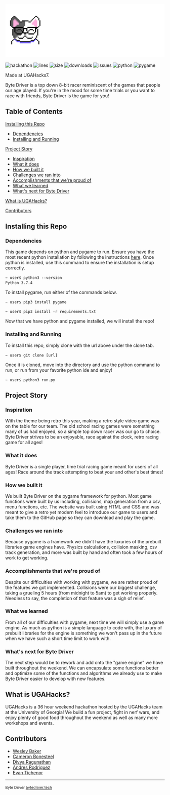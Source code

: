![Byte Driver](/imgs/ByteDriver_Title.png)

![hackathon](https://img.shields.io/badge/hackathon-UGAHacks7-lightgrey)
![lines](https://img.shields.io/tokei/lines/github/cbonesteel/byte-driver)
![size](https://img.shields.io/github/repo-size/cbonesteel/byte-driver)
![downloads](https://img.shields.io/github/downloads/cbonesteel/byte-driver/total)
![issues](https://img.shields.io/github/issues-raw/cbonesteel/byte-driver)
![python](https://img.shields.io/badge/python-v3.7%2B-brightgreen)
![pygame](https://img.shields.io/badge/pygame-v2.1.2-brightgreen)

Made at UGAHacks7.

Byte Driver is a top down 8-bit racer reminiscent of the games that people our age played. If you're in the mood for some time trials or you want to race with friends, Byte Driver is the game for you!

## Table of Contents

[Installing this Repo](https://github.com/cbonesteel/byte-driver#installing-this-repo)
* [Dependencies](https://github.com/cbonesteel/byte-driver#dependencies)
* [Installing and Running](https://github.com/cbonesteel/byte-driver#installing-and-running)

[Project Story](https://github.com/cbonesteel/byte-driver#project-story)
* [Inspiration](https://github.com/cbonesteel/byte-driver#inspiration)
* [What it does](https://github.com/cbonesteel/byte-driver#what-it-does)
* [How we built it](https://github.com/cbonesteel/byte-driver#how-we-built-it)
* [Challenges we ran into](https://github.com/cbonesteel/byte-driver#challenges-we-ran-into)
* [Accomplishments that we're proud of](https://github.com/cbonesteel/byte-driver#accomplishments-that-were-proud-of)
* [What we learned](https://github.com/cbonesteel/byte-driver#accomplishments-that-were-proud-of)
* [What's next for Byte Driver](https://github.com/cbonesteel/byte-driver#whats-next-for-byte-driver)

[What is UGAHacks?](https://github.com/cbonesteel/byte-driver#what-is-ugahacks)

[Contributors](https://github.com/cbonesteel/byte-driver#contributors)

## Installing this Repo

### Dependencies
This game depends on python and pygame to run. Ensure you have the most recent python installation by following the instructions [here](https://www.python.org/downloads/). Once python is installed, use this command to ensure the installation is setup correctly.
``` console
~ user$ python3 --version
Python 3.7.4
```
To install pygame, run either of the commands below.
``` console
~ user$ pip3 install pygame
```
``` console
~ user$ pip3 install -r requirements.txt
```

Now that we have python and pygame installed, we will install the repo!

### Installing and Running
To install this repo, simply clone with the url above under the clone tab.
``` console
~ user$ git clone [url]
```
Once it is cloned, move into the directory and use the python command to run, or run from your favorite python ide and enjoy!
``` console
~ user$ python3 run.py
```

## Project Story

### Inspiration
With the theme being retro this year, making a retro style video game was on the table for our team. The old school racing games were something many of us had enjoyed, so a simple top down racer was our go to choice. Byte Driver strives to be an enjoyable, race against the clock, retro racing game for all ages!

### What it does
Byte Driver is a single player, time trial racing game meant for users of all ages! Race around the track attempting to beat your and other's best times!

### How we built it
We built Byte Driver on the pygame framework for python. Most game functions were built by us including, collisions, map generation from a csv, menu functions, etc. The website was built using HTML and CSS and was meant to give a retro yet modern feel to introduce our game to users and take them to the GitHub page so they can download and play the game.

### Challenges we ran into
Because pygame is a framework we didn't have the luxuries of the prebuilt libraries game engines have. Physics calculations, collision masking, csv track generation, and more was built by hand and often took a few hours of work to get working.

### Accomplishments that we're proud of
Despite our difficulties with working with pygame, we are rather proud of the features we got implemented. Collisions were our biggest challenge, taking a grueling 5 hours (from midnight to 5am) to get working properly. Needless to say, the completion of that feature was a sigh of relief.

### What we learned
From all of our difficulties with pygame, next time we will simply use a game engine. As much as python is a simple language to code with, the luxury of prebuilt libraries for the engine is something we won't pass up in the future when we have such a short time limit to work with.

### What's next for Byte Driver
The next step would be to rework and add onto the "game engine" we have built throughout the weekend. We can encapsulate some functions better and optimize some of the functions and algorithms we already use to make Byte Driver easier to develop with new features.

## What is UGAHacks?
UGAHacks is a 36 hour weekend hackathon hosted by the UGAHacks team at the University of Georgia! We build a fun project, fight in nerf wars, and enjoy plenty of good food throughout the weekend as well as many more workshops and events.

## Contributors
* [Wesley Baker](https://www.linkedin.com/in/wesley-baker-295518232/)
* [Cameron Bonesteel](https://www.linkedin.com/in/cbonesteel/)
* [Divya Ragunathan](https://www.linkedin.com/in/divya-ragunathan-2437ba1b6/)
* [Andres Rodriguez](https://www.linkedin.com/in/andres-rodriguez-831b55191/)
* [Evan Tichenor](https://www.linkedin.com/in/evan-tichenor/)

<hr/>
<small>
Byte Driver <a href="https://bytedriver.tech">bytedriver.tech</a>
</small>